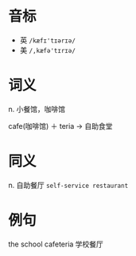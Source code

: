 # 音标

- 英 `/kæfɪ'tɪərɪə/`
- 美 `/,kæfə'tɪrɪə/`

# 词义

n. 小餐馆，咖啡馆




cafe(咖啡馆) ＋ teria → 自助食堂

# 同义

n. 自助餐厅
`self-service restaurant`

# 例句

the school cafeteria
学校餐厅


